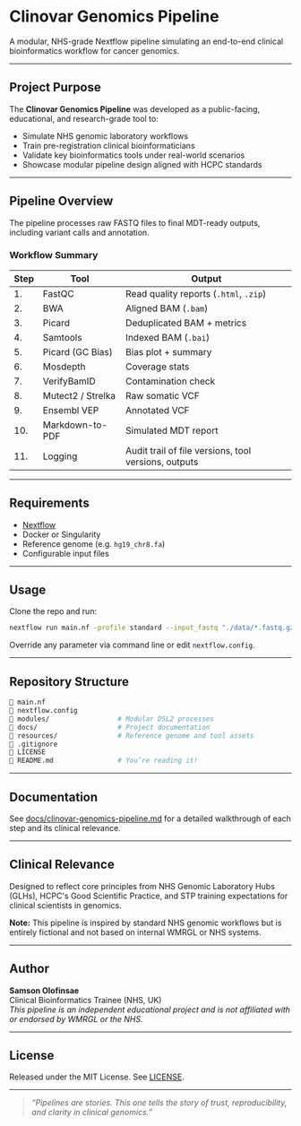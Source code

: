 # Clinovar Genomics Pipeline

A modular, NHS-grade Nextflow pipeline simulating an end-to-end clinical bioinformatics workflow for cancer genomics.

---

## Project Purpose

The **Clinovar Genomics Pipeline** was developed as a public-facing, educational, and research-grade tool to:

- Simulate NHS genomic laboratory workflows
- Train pre-registration clinical bioinformaticians
- Validate key bioinformatics tools under real-world scenarios
- Showcase modular pipeline design aligned with HCPC standards

---

## Pipeline Overview

The pipeline processes raw FASTQ files to final MDT-ready outputs, including variant calls and annotation.

### Workflow Summary

| Step | Tool | Output |
|------|------|--------|
| 1.  | FastQC            | Read quality reports (`.html`, `.zip`) |
| 2.  | BWA               | Aligned BAM (`.bam`) |
| 3.  | Picard            | Deduplicated BAM + metrics |
| 4.  | Samtools          | Indexed BAM (`.bai`) |
| 5.  | Picard (GC Bias)  | Bias plot + summary |
| 6.  | Mosdepth          | Coverage stats |
| 7.  | VerifyBamID       | Contamination check |
| 8.  | Mutect2 / Strelka | Raw somatic VCF |
| 9.  | Ensembl VEP       | Annotated VCF |
| 10. | Markdown-to-PDF   | Simulated MDT report |
| 11. | Logging           | Audit trail of file versions, tool versions, outputs |

---

## Requirements

- [Nextflow](https://www.nextflow.io/)
- Docker or Singularity
- Reference genome (e.g. `hg19_chr8.fa`)
- Configurable input files

---

## Usage

Clone the repo and run:
```bash
nextflow run main.nf -profile standard --input_fastq "./data/*.fastq.gz" --reference "./resources/genomes/hg19_chr8.fa"
```

Override any parameter via command line or edit `nextflow.config`.

---

## Repository Structure

```bash
🔹 main.nf
🔹 nextflow.config
🔹 modules/                 # Modular DSL2 processes
🔹 docs/                    # Project documentation
🔹 resources/               # Reference genome and tool assets
🔹 .gitignore
🔹 LICENSE
🔹 README.md                # You’re reading it!
```

---

## Documentation

See [docs/clinovar-genomics-pipeline.md](./docs/clinovar-genomics-pipeline.md) for a detailed walkthrough of each step and its clinical relevance.

---

## Clinical Relevance

Designed to reflect core principles from NHS Genomic Laboratory Hubs (GLHs), HCPC's Good Scientific Practice, and STP training expectations for clinical scientists in genomics.

**Note:** This pipeline is inspired by standard NHS genomic workflows but is entirely fictional and not based on internal WMRGL or NHS systems.

---

## Author

**Samson Olofinsae**  
Clinical Bioinformatics Trainee (NHS, UK)  
*This pipeline is an independent educational project and is not affiliated with or endorsed by WMRGL or the NHS.*

---

## License

Released under the MIT License. See [LICENSE](./LICENSE).

---

> *“Pipelines are stories. This one tells the story of trust, reproducibility, and clarity in clinical genomics.”*
